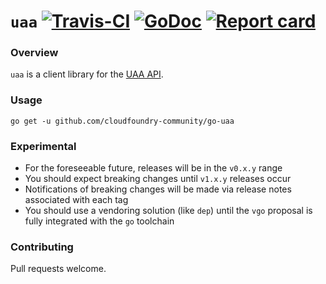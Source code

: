 # `uaa` [![Travis-CI](https://travis-ci.org/cloudfoundry-community/uaa.svg)](https://travis-ci.org/cloudfoundry-community/uaa) [![GoDoc](https://godoc.org/github.com/cloudfoundry-community/go-uaa?status.svg)](http://godoc.org/github.com/cloudfoundry-community/go-uaa) [![Report card](https://goreportcard.com/badge/github.com/cloudfoundry-community/go-uaa)](https://goreportcard.com/report/github.com/cloudfoundry-community/go-uaa)

### Overview

`uaa` is a client library for the [UAA API](https://docs.cloudfoundry.org/api/uaa/).

### Usage

```
go get -u github.com/cloudfoundry-community/go-uaa
```

### Experimental

* For the foreseeable future, releases will be in the `v0.x.y` range
* You should expect breaking changes until `v1.x.y` releases occur
* Notifications of breaking changes will be made via release notes associated with each tag
* You should use a vendoring solution (like `dep`) until the `vgo` proposal is fully integrated with the `go` toolchain

### Contributing

Pull requests welcome.
